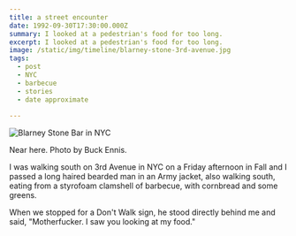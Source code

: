 ```yaml
---
title: a street encounter
date: 1992-09-30T17:30:00.000Z
summary: I looked at a pedestrian's food for too long.
excerpt: I looked at a pedestrian's food for too long.
image: /static/img/timeline/blarney-stone-3rd-avenue.jpg
tags:
  - post 
  - NYC
  - barbecue
  - stories
  - date approximate
  
---
```


![Blarney Stone Bar in NYC](/static/img/timeline/blarney-stone-3rd-avenue.jpg)
<figcaption>Near here. Photo by Buck Ennis.</figcaption>

I was walking south on 3rd Avenue in NYC on a Friday afternoon in Fall and I passed a long haired bearded man in an Army jacket, also walking south, eating from a styrofoam clamshell of barbecue, with cornbread and some greens.

When we stopped for a Don't Walk sign, he stood directly behind me and said, "Motherfucker. I saw you looking at my food."